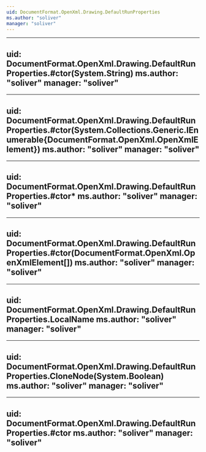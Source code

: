 ```yaml
---
uid: DocumentFormat.OpenXml.Drawing.DefaultRunProperties
ms.author: "soliver"
manager: "soliver"
---
```


---
uid: DocumentFormat.OpenXml.Drawing.DefaultRunProperties.#ctor(System.String)
ms.author: "soliver"
manager: "soliver"
---

---
uid: DocumentFormat.OpenXml.Drawing.DefaultRunProperties.#ctor(System.Collections.Generic.IEnumerable{DocumentFormat.OpenXml.OpenXmlElement})
ms.author: "soliver"
manager: "soliver"
---

---
uid: DocumentFormat.OpenXml.Drawing.DefaultRunProperties.#ctor*
ms.author: "soliver"
manager: "soliver"
---

---
uid: DocumentFormat.OpenXml.Drawing.DefaultRunProperties.#ctor(DocumentFormat.OpenXml.OpenXmlElement[])
ms.author: "soliver"
manager: "soliver"
---

---
uid: DocumentFormat.OpenXml.Drawing.DefaultRunProperties.LocalName
ms.author: "soliver"
manager: "soliver"
---

---
uid: DocumentFormat.OpenXml.Drawing.DefaultRunProperties.CloneNode(System.Boolean)
ms.author: "soliver"
manager: "soliver"
---

---
uid: DocumentFormat.OpenXml.Drawing.DefaultRunProperties.#ctor
ms.author: "soliver"
manager: "soliver"
---
